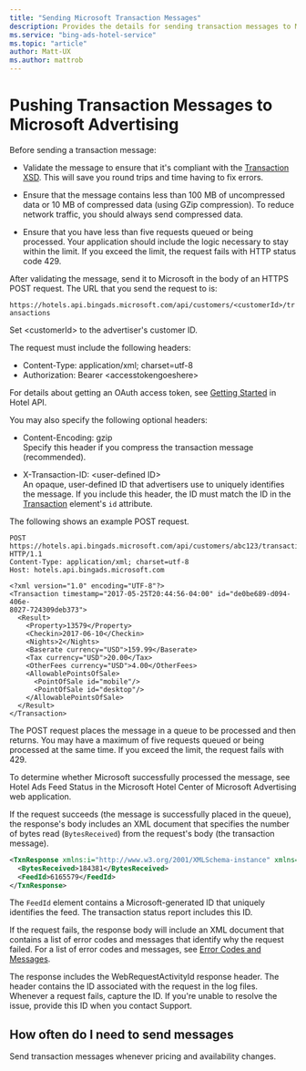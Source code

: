 ```yaml
---
title: "Sending Microsoft Transaction Messages"
description: Provides the details for sending transaction messages to Microsoft Advertising.
ms.service: "bing-ads-hotel-service"
ms.topic: "article"
author: Matt-UX
ms.author: mattrob
---
```


# Pushing Transaction Messages to Microsoft Advertising

Before sending a transaction message:

- Validate the message to ensure that it's compliant with the [Transaction XSD](https://bhacstatic.blob.core.windows.net/schemas/transaction.xsd). This will save you round trips and time having to fix errors.
  
- Ensure that the message contains less than 100 MB of uncompressed data or 10 MB of compressed data (using GZip compression). To reduce network traffic, you should always send compressed data.
  
- Ensure that you have less than five requests queued or being processed. Your application should include the logic necessary to stay within the limit. If you exceed the limit, the request fails with HTTP status code 429. 


After validating the message, send it to Microsoft in the body of an HTTPS POST request. The URL that you send the request to is:

`https://hotels.api.bingads.microsoft.com/api/customers/<customerId>/transactions`

Set \<customerId\> to the advertiser's customer ID.
  
The request must include the following headers:

- Content-Type: application/xml; charset=utf-8
- Authorization: Bearer \<accesstokengoeshere> 

For details about getting an OAuth access token, see [Getting Started](../hotel-service/get-started.md) in Hotel API.
  
You may also specify the following optional headers:

- Content-Encoding: gzip  
  Specify this header if you compress the transaction message (recommended).
  
- X-Transaction-ID: \<user-defined ID\>  
  An opaque, user-defined ID that advertisers use to uniquely identifies the message. If you include this header, the ID must match the ID in the [Transaction](../transaction-message/reference.md) element's `id` attribute. 


The following shows an example POST request.

```
POST https://hotels.api.bingads.microsoft.com/api/customers/abc123/transactions HTTP/1.1
Content-Type: application/xml; charset=utf-8
Host: hotels.api.bingads.microsoft.com

<?xml version="1.0" encoding="UTF-8"?>
<Transaction timestamp="2017-05-25T20:44:56-04:00" id="de0be689-d094-406e-
8027-724309deb373">
  <Result>
    <Property>13579</Property>
    <Checkin>2017-06-10</Checkin>
    <Nights>2</Nights>
    <Baserate currency="USD">159.99</Baserate>
    <Tax currency="USD">20.00</Tax>
    <OtherFees currency="USD">4.00</OtherFees>
    <AllowablePointsOfSale>
      <PointOfSale id="mobile"/>
      <PointOfSale id="desktop"/>
    </AllowablePointsOfSale>
  </Result>
</Transaction>
```

The POST request places the message in a queue to be processed and then returns. You may have a maximum of five requests queued or being processed at the same time. If you exceed the limit, the request fails with 429. 

To determine whether Microsoft successfully processed the message, see Hotel Ads Feed Status in the Microsoft Hotel Center of Microsoft Advertising web application.


If the request succeeds (the message is successfully placed in the queue), the response's body includes an XML document that specifies the number of bytes read (`BytesReceived`) from the request's body (the transaction message). 

```xml
<TxnResponse xmlns:i="http://www.w3.org/2001/XMLSchema-instance" xmlns="http://schemas.datacontract.org/2004/07/Microsoft.BingAds.BHAC.HotelAdsAPIs.Models">
  <BytesReceived>184381</BytesReceived>
  <FeedId>6165579</FeedId>
</TxnResponse>
```

The `FeedId` element contains a Microsoft-generated ID that uniquely identifies the feed. The transaction status report includes this ID.


If the request fails, the response body will include an XML document that contains a list of error codes and messages that identify why the request failed. For a list of error codes and messages, see [Error Codes and Messages](../transaction-message/error-codes-messages.md).

The response includes the WebRequestActivityId response header. The header contains the ID associated with the request in the log files. Whenever a request fails, capture the ID. If you're unable to resolve the issue, provide this ID when you contact Support.



## How often do I need to send messages

Send transaction messages whenever pricing and availability changes.
